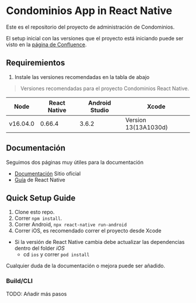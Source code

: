 # Condominios App in React Native

Este es el repositorio del proyecto de administración de Condominios.

El setup inicial con las versiones que el proyecto está iniciando puede ser visto en la [página de Confluence](https://cochasoft.atlassian.net/l/c/19m41peJ).


## Requiremientos

1. Instale las versiones recomendadas en la tabla de abajo

> Versiones recomendadas para el proyecto Condominios React Native.

| Node| React Native| Android Studio | Xcode |
| ---- | --- | --- | ---|
| v16.04.0 | 0.66.4 | 3.6.2 | Version 13(13A1030d) |


## Documentación

Seguimos dos páginas muy útiles para la documentación
- [Documentación](https://reactnative.dev/docs/getting-started) Sitio oficial
- [Guía](https://www.reactnative.guide/) de React Native

## Quick Setup Guide

1. Clone esto repo.
2. Correr `npm install`.
3. Correr Android, `npx react-native run-android`
4. Correr iOS, es recomendado correr el proyecto desde Xcode
  - Si la versión de React Native cambia debe actualizar las dependencias dentro del folder _iOS_
    - cd `ios` y correr `pod install`


Cualquier duda de la documentación o mejora puede ser añadido.

### Build/CLI

TODO: Añadir más pasos

